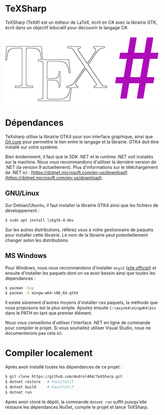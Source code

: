 # TeXSharp

TeXSharp (TeX#) est un éditeur de LaTeX, écrit en C# avec la librairie GTK, écrit dans un objectif éducatif pour découvrir le langage C#.

![Logo de TeXSharp](https://raw.githubusercontent.com/Androl404/TeXSharp/refs/heads/main/assets/logo/logo_dark_fg_stoke.png)

# Dépendances

TeXsharp utilise la librairie GTK4 pour son interface graphique, ainsi que [Git.core](https://gircore.github.io/) pour permettre le lien entre le langage et la librairie. GTK4 doit être installé sur votre système.

Bien évidemment, il faut que le SDK .NET et le runtime .NET soit installés sur la machine. Nous vous recommandons d'utiliser la dernière version de .NET (la version 9 actuellement). Plus d'informations sur le téléchargement de .NET ici : [https://dotnet.microsoft.com/en-us/download](https://dotnet.microsoft.com/en-us/download).

## GNU/Linux

Sur Debian/Ubuntu, il faut installer la librairie GTK4 ainsi que les fichiers de développement :
```sh
$ sudo apt install libgtk-4-dev
```

Sur les autres distributions, référez vous à votre gestionnaire de paquets pour installer cette librairie. Le nom de la librairie peut potentiellement changer selon les distributions.

## MS Windows

Pour Windows, nous vous recommandons d'installer `msys2` ([site officiel](https://www.msys2.org/)) et ensuite d'installer les paquets dont on va avoir besoin ainsi que toutes les dépendances :

```sh
$ pacman -Suy
$ pacman -S mingw-w64-x86_64-gtk4
```

Il existe sûrement d'autres moyens d'installer ces paquets, la méthode que nous proposons est la plus simple. Ajoutez ensuite `C:\msys64\mingw64\bin` dans le PATH en tant que premier élément.

Nous vous conseillons d'utiliser l'interface .NET en ligne de commande pour compiler le projet. Si vous souhaitez utiliser Visual Studio, nous ne documenterons pas cela ici.

# Compiler localement

Après avoir installé toutes les dépendances de ce projet :

```sh
$ git clone https://github.com/Androl404/TeXSharp.git
$ dotnet restore   # Facultatif
$ dotnet build     # Facultatif
$ dotnet run
```

Après avoir cloné le dépôt, la commande `dotnet run` suffit puisqu'elle restaure les dépendances NuGet, compile le projet et lance TeXSharp.
